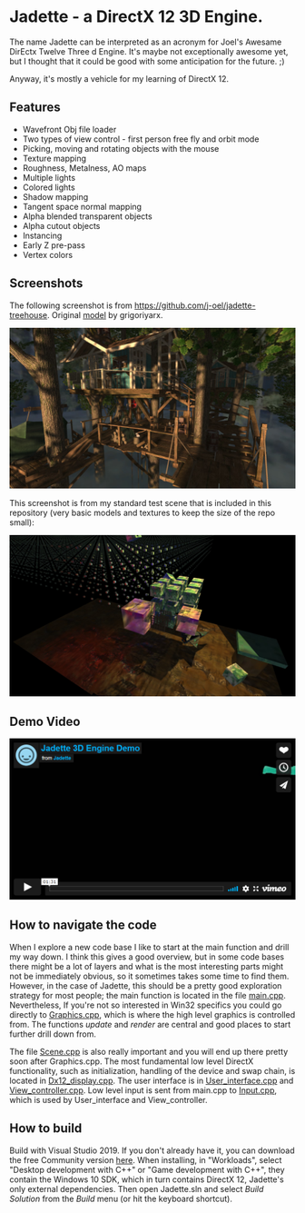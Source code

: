 # Jadette - a DirectX 12 3D Engine.

The name Jadette can be interpreted as an acronym for Joel's Awesame DirEctx 
Twelve Three d Engine. It's maybe not exceptionally awesome yet,
but I thought that it could be good with some anticipation for the future. ;)

Anyway, it's mostly a vehicle for my learning of DirectX 12.

## Features

* Wavefront Obj file loader
* Two types of view control - first person free fly and orbit mode
* Picking, moving and rotating objects with the mouse
* Texture mapping
* Roughness, Metalness, AO maps
* Multiple lights
* Colored lights
* Shadow mapping
* Tangent space normal mapping
* Alpha blended transparent objects
* Alpha cutout objects
* Instancing
* Early Z pre-pass
* Vertex colors


## Screenshots

The following screenshot is from https://github.com/j-oel/jadette-treehouse. 
Original [model](https://sketchfab.com/3d-models/tree-house-494788a17a7e4c6d9ea62b43e2730607) by grigoriyarx.

<img src="https://raw.githubusercontent.com/j-oel/jadette-media/master/screenshots/jadette-treehouse1.jpg" 
width="800" alt="Jadette Tree House screenshot 1">


This screenshot is from my standard test scene that is included in this repository 
(very basic models and textures to keep the size of the repo small):

<img src="https://raw.githubusercontent.com/j-oel/jadette-media/master/screenshots/jadette-standard-scene1.jpg" 
width="800" alt="Jadette Standard Scene screenshot 1">


## Demo Video

[![Watch the demo video](https://raw.githubusercontent.com/j-oel/jadette-media/master/other/video.png)](https://vimeo.com/546210373)


## How to navigate the code

When I explore a new code base I like to start at the main function and drill my way down. I think this gives a good overview, but in some code bases there might be a lot of layers and what is the most interesting parts might not be immediately obvious, so it sometimes takes some time to find them. However, in the case of Jadette, this should be a pretty good exploration strategy for most people; the main function is located in the file [main.cpp](https://github.com/j-oel/jadette/blob/master/src/main.cpp). Nevertheless, If you're not so interested in Win32 specifics you could go directly to [Graphics.cpp](https://github.com/j-oel/jadette/blob/master/src/Graphics.cpp), which is where the high level graphics is controlled from. The functions *update* and *render* are central and good places to start further drill down from.

The file [Scene.cpp](https://github.com/j-oel/jadette/blob/master/src/Scene.cpp) is also really important and you will end up there pretty soon after Graphics.cpp. The most fundamental low level DirectX functionality, such as initialization, handling of the device and swap chain, is located in [Dx12_display.cpp](https://github.com/j-oel/jadette/blob/master/src/Dx12_display.cpp). The user interface is in [User_interface.cpp](https://github.com/j-oel/jadette/blob/master/src/User_interface.cpp) and [View_controller.cpp](https://github.com/j-oel/jadette/blob/master/src/View_controller.cpp). Low level input is sent from main.cpp to [Input.cpp](https://github.com/j-oel/jadette/blob/master/src/Input.cpp), which is used by User_interface and View_controller.


## How to build

Build with Visual Studio 2019. If you don't already have it, you can download the free Community version [here](https://visualstudio.microsoft.com/downloads/). When installing, in "Workloads", select "Desktop development with C++" or "Game development with C++", they contain the Windows 10 SDK, which in turn contains DirectX 12, Jadette's only external dependencies. Then open Jadette.sln and select *Build Solution* from the *Build* menu (or hit the keyboard shortcut).
